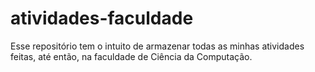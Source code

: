 # atividades-faculdade
Esse repositório tem o intuito de armazenar todas as minhas atividades feitas, até então, na faculdade de Ciência da Computação.

